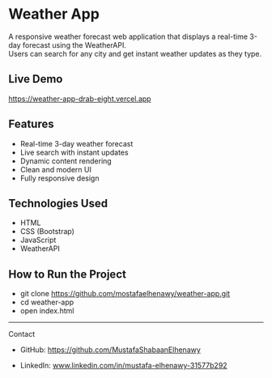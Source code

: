 

# Weather App

A responsive weather forecast web application that displays a real-time 3-day forecast using the WeatherAPI.  
Users can search for any city and get instant weather updates as they type.

## Live Demo  
https://weather-app-drab-eight.vercel.app

## Features  
- Real-time 3-day weather forecast  
- Live search with instant updates  
- Dynamic content rendering  
- Clean and modern UI  
- Fully responsive design

## Technologies Used  
- HTML  
- CSS (Bootstrap)  
- JavaScript  
- WeatherAPI

## How to Run the Project  

- git clone https://github.com/mostafaelhenawy/weather-app.git
- cd weather-app
- open index.html

---

Contact

- GitHub: https://github.com/MustafaShabaanElhenawy

- LinkedIn: www.linkedin.com/in/mustafa-elhenawy-31577b292

